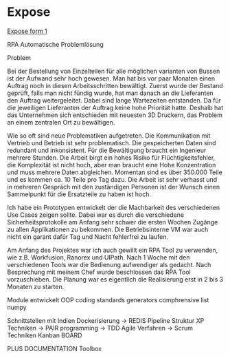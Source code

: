 # Expose

[Expose form 1](https://www.bachelorprint.de/expose-beispiel/)


RPA
Automatische Problemlösung

Problem

Bei der Bestellung von Einzelteilen für alle möglichen varianten von Bussen ist der Aufwand sehr hoch gewesen. Man hat bis vor paar Monaten einen Auftrag noch in diesen Arbeitsschritten bewältigt. Zuerst wurde der Bestand geprüft, falls man nicht fündig wurde, hat man danach an die Lieferanten den Auftrag weitergeleitet. Dabei sind lange Wartezeiten entstanden. Da für die jeweiligen Lieferanten der Auftrag keine hohe Priorität hatte.
Deshalb hat das Unternehmen sich entschieden mit neuesten 3D Druckern, das Problem an einem zentralen Ort zu bewältigen. 

Wie so oft sind neue Problematiken aufgetreten.  Die Kommunikation mit Vertrieb und Betrieb ist sehr problematisch. Die gespeicherten Daten sind redundant und inkonsistent. Für die Bewältigung braucht ein Ingenieur mehrere Stunden. Die Arbeit birgt ein hohes Risiko für Flüchtigkeitsfehler, die Komplexität ist nicht hoch, aber man braucht eine Hohe Konzentration und muss mehrere Daten abgleichen. Momentan sind es über 350.000 Teile und es kommen ca. 10 Teile pro Tag dazu. Die Arbeit ist sehr verhasst und in mehreren Gespräch mit den zuständigen Personen ist der Wunsch einen Sammelpunkt für die Ersatzteile zu haben ist hoch. 

Ich habe ein Prototypen entwickelt der die Machbarkeit des verschiedenen Use Cases zeigen sollte.  Dabei war es durch die verschiedene Sicherheitsprotokolle am Anfang sehr schwer die ersten Wochen Zugänge zu allen Applikationen zu bekommen. Die Betriebsinterne VM war auch nicht ein garant dafür Tag und Nacht fehlerfrei zu laufen. 

Am Anfang des Projektes war ich auch gewillt ein RPA Tool zu verwenden, wie z.B. Workfusion, Ranorex und UIPath. Nach 1 Woche mit den verschiedenen Tools war die Bedienung aufwendiger als gedacht. Nach Besprechung mit meinem Chef wurde beschlossen das RPA Tool vorzuschieben. Die Planung war es eigentlich die Realisierung erst in 2 bis 3 Monaten zu starten.






Module entwickelt 
OOP
coding standards
generators
comphrensive list
numpy

Schnittstellen mit Indien 
Dockerisierung
-> REDIS
Pipeline
Struktur
XP Techniken
-> PAIR programming
-> TDD
Agile Verfahren
-> Scrum Techniken
Kanban BOARD


PLUS DOCUMENTATION
Toolbox


